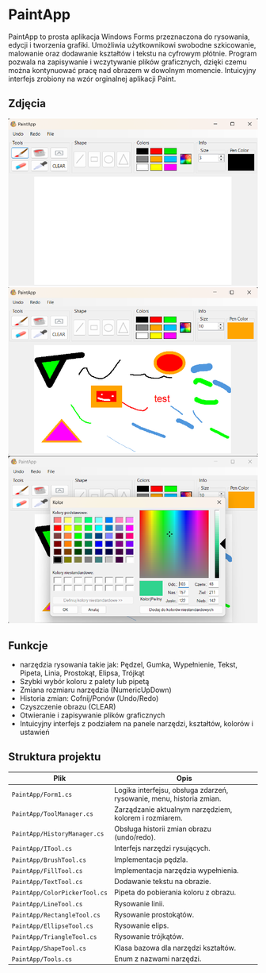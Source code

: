 # PaintApp

PaintApp to prosta aplikacja Windows Forms przeznaczona do rysowania, edycji i tworzenia grafiki. Umożliwia użytkownikowi swobodne szkicowanie, malowanie oraz dodawanie kształtów i tekstu na cyfrowym płótnie. Program pozwala na zapisywanie i wczytywanie plików graficznych, dzięki czemu można kontynuować pracę nad obrazem w dowolnym momencie. Intuicyjny interfejs zrobiony na wzór orginalnej aplikacji Paint.

## Zdjęcia

![Główne okno](./images/main.png)
![Przykład rysowania](./images/drawing.png)
![Paleta kolorów](./images/colors.png)

## Funkcje

- narzędzia rysowania takie jak: Pędzel, Gumka, Wypełnienie, Tekst, Pipeta, Linia, Prostokąt, Elipsa, Trójkąt
- Szybki wybór koloru z palety lub pipetą
- Zmiana rozmiaru narzędzia (NumericUpDown)
- Historia zmian: Cofnij/Ponów (Undo/Redo)
- Czyszczenie obrazu (CLEAR)
- Otwieranie i zapisywanie plików graficznych
- Intuicyjny interfejs z podziałem na panele narzędzi, kształtów, kolorów i ustawień

## Struktura projektu

| Plik | Opis |
|------|------|
| `PaintApp/Form1.cs` | Logika interfejsu, obsługa zdarzeń, rysowanie, menu, historia zmian. |
| `PaintApp/ToolManager.cs` | Zarządzanie aktualnym narzędziem, kolorem i rozmiarem. |
| `PaintApp/HistoryManager.cs` | Obsługa historii zmian obrazu (undo/redo). |
| `PaintApp/ITool.cs` | Interfejs narzędzi rysujących. |
| `PaintApp/BrushTool.cs` | Implementacja pędzla. |
| `PaintApp/FillTool.cs` | Implementacja narzędzia wypełnienia. |
| `PaintApp/TextTool.cs` | Dodawanie tekstu na obrazie. |
| `PaintApp/ColorPickerTool.cs` | Pipeta do pobierania koloru z obrazu. |
| `PaintApp/LineTool.cs` | Rysowanie linii. |
| `PaintApp/RectangleTool.cs` | Rysowanie prostokątów. |
| `PaintApp/EllipseTool.cs` | Rysowanie elips. |
| `PaintApp/TriangleTool.cs` | Rysowanie trójkątów. |
| `PaintApp/ShapeTool.cs` | Klasa bazowa dla narzędzi kształtów. |
| `PaintApp/Tools.cs` | Enum z nazwami narzędzi. |

